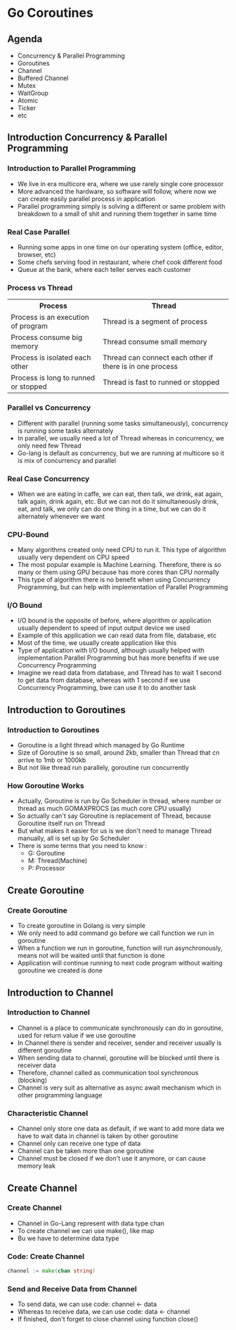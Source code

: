 # Go Coroutines

## Agenda
- Concurrency & Parallel Programming
- Goroutines
- Channel
- Buffered Channel
- Mutex
- WaitGroup
- Atomic
- Ticker
- etc

## Introduction Concurrency & Parallel Programming

### Introduction to Parallel Programming
- We live in era multicore era, where we use rarely single core processor
- More advanced the hardware, so software will follow, where now we can create easily parallel process in application
- Parallel programming simply is solving a different or same problem with breakdown to a small of shit and running them together in same time

### Real Case Parallel
- Running some apps in one time on our operating system (office, editor, browser, etc)
- Some chefs serving food in restaurant, where chef cook different food
- Queue at the bank, where each teller serves each customer

### Process vs Thread
<table>
    <tr>
        <th>Process</th>
        <th>Thread</th>
    </tr>
    <tr>
        <td>Process is an execution of program</td>
        <td>Thread is a segment of process</td>
    </tr>
    <tr>
        <td>Process consume big memory</td>
        <td>Thread consume small memory</td>
    </tr>
    <tr>
        <td>Process is isolated each other</td>
        <td>Thread can connect each other if there is in one process</td>
    </tr>
    <tr>
        <td>Process is long to runned or stopped</td>
        <td>Thread is fast to runned or stopped</td>
    </tr>
</table>

### Parallel vs Concurrency
- Different with parallel (running some tasks simultaneously), concurrency is running some tasks alternately
- In parallel, we usually need a lot of Thread whereas in concurrency, we only need few Thread  
- Go-lang is default as concurrency, but we are running at multicore so it is mix of concurrency and parallel

### Real Case Concurrency
- When we are eating in caffe, we can eat, then talk, we drink, eat again, talk again, drink again, etc. But we can not do it simultaneously drink, eat, and talk, we only can do one thing in a time, but we can do it alternately whenever we want

### CPU-Bound
- Many algorithms created only need CPU to run it. This type of algorithm usually very dependent on CPU speed
- The most popular example is Machine Learning. Therefore, there is so many or them using GPU because has more cores than CPU normally
- This type of algorithm there is no benefit when using Concurrency Programming, but can help with implementation of Parallel Programming

### I/O Bound
- I/O bound is the opposite of before, where algorithm or application usually dependent to speed of input output device we used
- Example of this application we can read data from file, database, etc
- Most of the time, we usually create application like this
- Type of application with I/O bound, although usually helped with implementation Parallel Programming but has more benefits if we use Concurrency Programming
- Imagine we read data from database, and Thread has to wait 1 second to get data from database, whereas with 1 second if we use Concurrency Programming, bwe can use it to do another task

## Introduction to Goroutines

### Introduction to Goroutines
- Goroutine is a light thread which managed by Go Runtime
- Size of Goroutine is so small, around 2kb, smaller than Thread that cn arrive to 1mb or 1000kb
- But not like thread run parallely, goroutine run concurrently

### How Goroutine Works
- Actually, Goroutine is run by Go Scheduler in thread, where number or thread as much GOMAXPROCS (as much core CPU usually)
- So actually can't say Goroutine is replacement of Thread, because Goroutine itself run on Thread
- But what makes it easier for us is we don't need to manage Thread manually, all is set up by Go Scheduler
- There is some terms that you need to know :
  - G: Goroutine
  - M: Thread(Machine)
  - P: Processor

## Create Goroutine

### Create Goroutine
- To create goroutine in Golang is very simple
- We only need to add command go before we call function we run in goroutine
- When a function we run in goroutine, function will run asynchronously, means not will be waited until that function is done
- Application will continue running to next code program without waiting goroutine we created is done

## Introduction to Channel

### Introduction to Channel
- Channel is a place to communicate synchronously can do in goroutine, used for return value if we use goroutine
- In Channel there is sender and receiver, sender and receiver usually is different goroutine
- When sending data to channel, goroutine will be blocked until there is receiver data
- Therefore, channel called as communication tool synchronous (blocking)
- Channel is very suit as alternative as async await mechanism which in other programming language

### Characteristic Channel
- Channel only store one data as default, if we want to add more data we have to wait data in channel is taken by other goroutine
- Channel only can receive one type of data
- Channel can be taken more than one goroutine
- Channel must be closed if we don't use it anymore, or can cause memory leak

## Create Channel

### Create Channel
- Channel in Go-Lang represent with data type chan
- To create channel we can use make(), like map
- Bu we have to determine data type

### Code: Create Channel
```go
channel := make(chan string)
```

### Send and Receive Data from Channel
- To send data, we can use code: channel <- data
- Whereas to receive data, we can use code: data <- channel
- If finished, don't forget to close channel using function close()